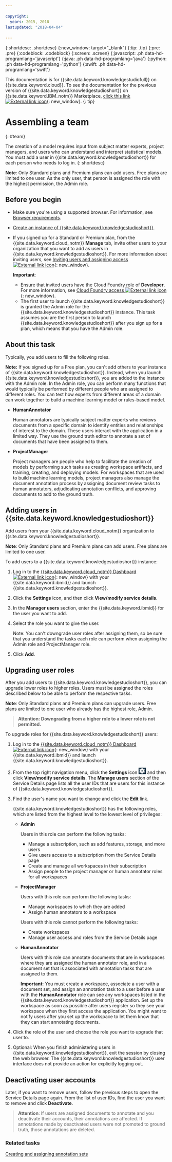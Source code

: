 ```yaml
---

copyright:
  years: 2015, 2018
lastupdated: "2018-04-04"

---
```


{:shortdesc: .shortdesc}
{:new_window: target="_blank"}
{:tip: .tip}
{:pre: .pre}
{:codeblock: .codeblock}
{:screen: .screen}
{:javascript: .ph data-hd-programlang='javascript'}
{:java: .ph data-hd-programlang='java'}
{:python: .ph data-hd-programlang='python'}
{:swift: .ph data-hd-programlang='swift'}

This documentation is for {{site.data.keyword.knowledgestudiofull}} on {{site.data.keyword.cloud}}. To see the documentation for the previous version of {{site.data.keyword.knowledgestudioshort}} on {{site.data.keyword.IBM_notm}} Marketplace, [click this link ![External link icon](../../icons/launch-glyph.svg "External link icon")](https://console.bluemix.net/docs/services/knowledge-studio/team.html){: new_window}.
{: tip}

# Assembling a team
{: #team}

The creation of a model requires input from subject matter experts, project managers, and users who can understand and interpret statistical models. You must add a user in {{site.data.keyword.knowledgestudioshort}} for each person who needs to log in.
{: shortdesc}

**Note**: Only Standard plans and Premium plans can add users. Free plans are limited to one user. As the only user, that person is assigned the role with the highest permission, the Admin role.

## Before you begin

- Make sure you're using a supported browser. For information, see [Browser requirements](/docs/services/watson-knowledge-studio/system-requirements.html).
- [Create an instance of {{site.data.keyword.knowledgestudioshort}}](/docs/services/watson-knowledge-studio/tutorials-create-project.html#instance).
- If you signed up for a Standard or Premium plan, from the {{site.data.keyword.cloud_notm}} **Manage** tab, invite other users to your organization that you want to add as users in {{site.data.keyword.knowledgestudioshort}}. For more information about inviting users, see [Inviting users and assigning access ![External link icon](../../icons/launch-glyph.svg "External link icon")](https://console.bluemix.net/docs/iam/iamuserinv.html){: new_window}.

  **Important**:

  - Ensure that invited users have the Cloud Foundry role of **Developer**. For more information, see [Cloud Foundry access ![External link icon](../../icons/launch-glyph.svg "External link icon")](https://console.bluemix.net/docs/iam/cfaccess.html){: new_window}.
  - The first user to launch {{site.data.keyword.knowledgestudioshort}} is granted the Admin role for the {{site.data.keyword.knowledgestudioshort}} instance. This task assumes you are the first person to launch {{site.data.keyword.knowledgestudioshort}} after you sign up for a plan, which means that you have the Admin role.

## About this task

Typically, you add users to fill the following roles.

**Note:** If you signed up for a Free plan, you can't add others to your instance of {{site.data.keyword.knowledgestudioshort}}. Instead, when you launch {{site.data.keyword.knowledgestudioshort}}, you are added to the instance with the Admin role. In the Admin role, you can perform many functions that would typically be performed by different people who are assigned to different roles. You can test how experts from different areas of a domain can work together to build a machine learning model or rules-based model.

- **HumanAnnotator**

    Human annotators are typically subject matter experts who reviews documents from a specific domain to identify entities and relationships of interest to the domain. These users interact with the application in a limited way. They use the ground truth editor to annotate a set of documents that have been assigned to them.

- **ProjectManager**

    Project managers are people who help to facilitate the creation of models by performing such tasks as creating workspace artifacts, and training, creating, and deploying models. For workspaces that are used to build machine learning models, project managers also manage the document annotation process by assigning document review tasks to human annotators, adjudicating annotation conflicts, and approving documents to add to the ground truth.

## Adding users in {{site.data.keyword.knowledgestudioshort}}

Add users from your {{site.data.keyword.cloud_notm}} organization to {{site.data.keyword.knowledgestudioshort}}.

**Note**: Only Standard plans and Premium plans can add users. Free plans are limited to one user.

To add users to a {{site.data.keyword.knowledgestudioshort}} instance:

1. Log in to the [{{site.data.keyword.cloud_notm}} Dashboard ![External link icon](../../icons/launch-glyph.svg "External link icon")](https://console.bluemix.net/dashboard/apps/){: new_window} with your {{site.data.keyword.ibmid}} and launch {{site.data.keyword.knowledgestudioshort}}.
1. Click the **Settings** icon, and then click **View/modify service details**.
1. In the **Manager users** section, enter the {{site.data.keyword.ibmid}} for the user you want to add.
1. Select the role you want to give the user.

   Note: You can't downgrade user roles after assigning them, so be sure that you understand the tasks each role can perform when assigning the Admin role and ProjectManager role.

1. Click **Add**.

## Upgrading user roles

After you add users to {{site.data.keyword.knowledgestudioshort}}, you can upgrade lower roles to higher roles. Users must be assigned the roles described below to be able to perform the respective tasks.

**Note**: Only Standard plans and Premium plans can upgrade users. Free plans are limited to one user who already has the highest role, Admin.

> **Attention: Downgrading from a higher role to a lower role is not permitted.**

To upgrade roles for {{site.data.keyword.knowledgestudioshort}} users:

1. Log in to the [{{site.data.keyword.cloud_notm}} Dashboard ![External link icon](../../icons/launch-glyph.svg "External link icon")](https://console.bluemix.net/dashboard/apps/){: new_window} with your {{site.data.keyword.ibmid}} and launch {{site.data.keyword.knowledgestudioshort}}.
1. From the top right navigation menu, click the **Settings** icon ![the Settings icon](images/settings.png) and then click **View/modify service details**. The **Manage users** section of the Service Details page lists all the user IDs that are users for this instance of {{site.data.keyword.knowledgestudioshort}}.
1. Find the user's name you want to change and click the **Edit** link.

    {{site.data.keyword.knowledgestudioshort}} has the following roles, which are listed from the highest level to the lowest level of privileges:
    - **Admin**

      Users in this role can perform the following tasks:

        - Manage a subscription, such as add features, storage, and more users
        - Give users access to a subscription from the Service Details page
        - Create and manage all workspaces in their subscription
        - Assign people to the project manager or human annotator roles for all workspaces

    - **ProjectManager**

      Users with this role can perform the following tasks:

      - Manage workspaces to which they are added
      - Assign human annotators to a workspace

      Users with this role cannot perform the following tasks:

      - Create workspaces
      - Manage user access and roles from the Service Details page

    - **HumanAnnotator**

      Users with this role can annotate documents that are in workspaces where they are assigned the human annotator role, and in a document set that is associated with annotation tasks that are assigned to them.

      **Important:** You must create a workspace, associate a user with a document set, and assign an annotation task to a user before a user with the **HumanAnnotator** role can see any workspaces listed in the {{site.data.keyword.knowledgestudioshort}} application. Set up the workspace as soon as possible after users register so they see your workspace when they first access the application. You might want to notify users after you set up the workspace to let them know that they can start annotating documents.

1. Click the role of the user and choose the role you want to upgrade that user to.
1. Optional: When you finish administering users in {{site.data.keyword.knowledgestudioshort}}, exit the session by closing the web browser. The {{site.data.keyword.knowledgestudioshort}} user interface does not provide an action for explicitly logging out.

## Deactivating user accounts

Later, if you want to remove users, follow the previous steps to open the Service Details page again. From the list of user IDs, find the user you want to remove and click **Deactivate**.

> **Attention**: If users are assigned documents to annotate and you deactivate their accounts, their annotations are affected. If annotations made by deactivated users were not promoted to ground truth, those annotations are deleted.

### Related tasks

[Creating and assigning annotation sets](/docs/services/watson-knowledge-studio/documents-for-annotation.html#wks_projdocsets)
